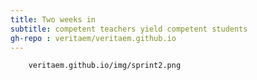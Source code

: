 ```yaml
---
title: Two weeks in
subtitle: competent teachers yield competent students
gh-repo : veritaem/veritaem.github.io
---
```



        veritaem.github.io/img/sprint2.png
      
